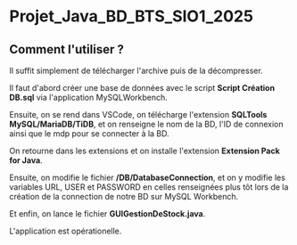 # Projet_Java_BD_BTS_SIO1_2025

## Comment l'utiliser ?

Il suffit simplement de télécharger l'archive puis de la décompresser.

Il faut d'abord créer une base de données avec le script <strong>Script Création DB.sql</strong> via l'application MySQLWorkbench.

Ensuite, on se rend dans VSCode, on télécharge l'extension <strong>SQLTools MySQL/MariaDB/TiDB</strong>, et on renseigne le nom de la BD, l'ID de connexion ainsi que le mdp pour se connecter à la BD.

On retourne dans les extensions et on installe l'extension <strong>Extension Pack for Java</strong>.

Ensuite, on modifie le fichier <strong>/DB/DatabaseConnection</strong>, et on y modifie les variables URL, USER et PASSWORD en celles renseignées plus tôt lors de la création de la connection de notre BD sur MySQL Workbench.

Et enfin, on lance le fichier <strong>GUIGestionDeStock.java</strong>.

L'application est opérationelle.
